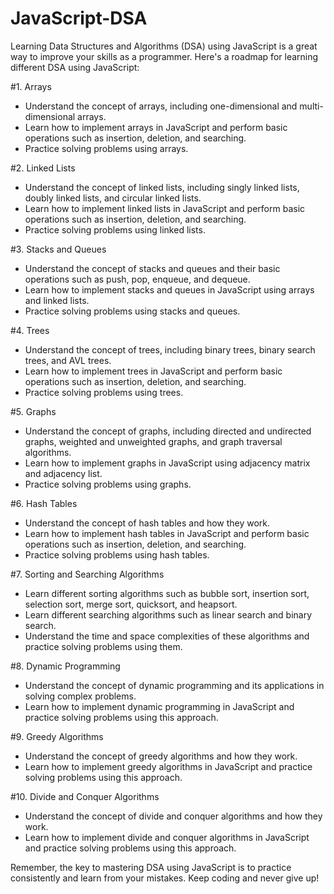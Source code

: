 # JavaScript-DSA
Learning Data Structures and Algorithms (DSA) using JavaScript is a great way to improve your skills as a programmer. Here's a roadmap for learning different DSA using JavaScript:

#1. Arrays
- Understand the concept of arrays, including one-dimensional and multi-dimensional arrays.
- Learn how to implement arrays in JavaScript and perform basic operations such as insertion, deletion, and searching.
- Practice solving problems using arrays.

#2. Linked Lists
- Understand the concept of linked lists, including singly linked lists, doubly linked lists, and circular linked lists.
- Learn how to implement linked lists in JavaScript and perform basic operations such as insertion, deletion, and searching.
- Practice solving problems using linked lists.

#3. Stacks and Queues
- Understand the concept of stacks and queues and their basic operations such as push, pop, enqueue, and dequeue.
- Learn how to implement stacks and queues in JavaScript using arrays and linked lists.
- Practice solving problems using stacks and queues.

#4. Trees
- Understand the concept of trees, including binary trees, binary search trees, and AVL trees.
- Learn how to implement trees in JavaScript and perform basic operations such as insertion, deletion, and searching.
- Practice solving problems using trees.

#5. Graphs
- Understand the concept of graphs, including directed and undirected graphs, weighted and unweighted graphs, and graph traversal algorithms.
- Learn how to implement graphs in JavaScript using adjacency matrix and adjacency list.
- Practice solving problems using graphs.

#6. Hash Tables
- Understand the concept of hash tables and how they work.
- Learn how to implement hash tables in JavaScript and perform basic operations such as insertion, deletion, and searching.
- Practice solving problems using hash tables.

#7. Sorting and Searching Algorithms
- Learn different sorting algorithms such as bubble sort, insertion sort, selection sort, merge sort, quicksort, and heapsort.
- Learn different searching algorithms such as linear search and binary search.
- Understand the time and space complexities of these algorithms and practice solving problems using them.

#8. Dynamic Programming
- Understand the concept of dynamic programming and its applications in solving complex problems.
- Learn how to implement dynamic programming in JavaScript and practice solving problems using this approach.

#9. Greedy Algorithms
- Understand the concept of greedy algorithms and how they work.
- Learn how to implement greedy algorithms in JavaScript and practice solving problems using this approach.

#10. Divide and Conquer Algorithms
- Understand the concept of divide and conquer algorithms and how they work.
- Learn how to implement divide and conquer algorithms in JavaScript and practice solving problems using this approach.

Remember, the key to mastering DSA using JavaScript is to practice consistently and learn from your mistakes. Keep coding and never give up!

